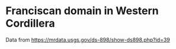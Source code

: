 # Franciscan domain in Western Cordillera

Data from https://mrdata.usgs.gov/ds-898/show-ds898.php?id=39
